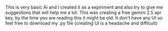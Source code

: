 This is very basic Ai and I created it as a expiriment and also try to give me suggestions that will help me a lot.
This was creating a free gemini 2.5 api key, by the time you are reading this it might be old.
It don't have any UI so feel free to download my .py file (creating UI is a headache and difficult)
